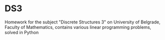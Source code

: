 # DS3
Homework for the subject "Discrete Structures 3" on University of Belgrade, Faculty of Mathematics, contains various linear programming problems, solved in Python
